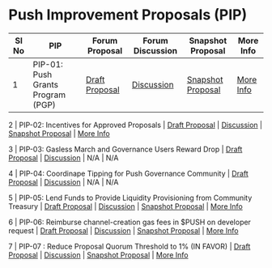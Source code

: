 # Push Improvement Proposals (PIP)

Sl No  | PIP   | Forum Proposal  | Forum Discussion     |    Snapshot Proposal      |    More Info         |
------ | ------| --------------- | -------------------- | ------------------------|----------------------|
1      | PIP-01: Push Grants Program (PGP) | [Draft Proposal](https://gov.epns.io/t/draft-proposal-push-grants-program/396) | [Discussion](https://gov.epns.io/t/epnsip-01-push-grants-program/417) | [Snapshot Proposal](https://snapshot.org/#/epns.eth/proposal/0xfdb92444974c9ab607d96e7a4a1ad71299e47a755955951ae5ce8b86aa9a1400)   | [More Info]()

2      | PIP-02: Incentives for Approved Proposals | [Draft Proposal](https://gov.epns.io/t/draft-proposal-incentives-for-approved-proposals/397) | [Discussion](https://gov.epns.io/t/epnsip-02-incentives-for-approved-proposals/421) | [Snapshot Proposal](https://snapshot.org/#/epns.eth/proposal/0x1c928002d6cb8d563ff79dc06f1f28a5963f0ed81460765d937a7ad08a779215)   | [More Info]()

3      | PIP-03: Gasless March and Governance Users Reward Drop | [Draft Proposal](https://gov.epns.io/t/draft-proposal-gasless-march-and-governance-users-reward-drop/476) | [Discussion](https://gov.epns.io/t/pip-03-gasless-march-and-governance-users-reward-drop/502) | N/A   | N/A

4      | PIP-04: Coordinape Tipping for Push Governance Community  | [Draft Proposal](https://gov.epns.io/t/draft-proposal-coordinape-tipping-for-push-governance-community/536) | [Discussion](https://gov.epns.io/t/pip-04-coordinape-tipping-for-push-governance-community/543) |  N/A   | N/A

5      | PIP-05: Lend Funds to Provide Liquidity Provisioning from Community Treasury | [Draft Proposal](https://gov.epns.io/t/draft-proposal-lend-funds-for-market-making-from-community-treasury/548) | [Discussion](https://gov.epns.io/t/pip-05-lend-funds-to-provide-liquidity-provisioning-from-community-treasury/570) | [Snapshot Proposal](https://snapshot.org/#/epns.eth/proposal/0xe7b4ac3c09f15322044e3b8086fa03d5453086506a436bd94b31b36c660762e0)   | [More Info]()

6      | PIP-06: Reimburse channel-creation gas fees in $PUSH on developer request | [Draft Proposal](https://gov.epns.io/t/draft-proposal-reimburse-channel-creation-gas-fees-in-push-on-developer-request/584) | [Discussion](https://gov.epns.io/t/pip-06-reimburse-channel-creation-gas-fees-in-push-on-developer-request/635) | [Snapshot Proposal](https://snapshot.org/#/epns.eth/proposal/0x1fd82313d4356e5d7963c60649f0376e995cf326ff348269293026e6064e1f38)   | [More Info]()

7      | PIP-07 : Reduce Proposal Quorum Threshold to 1% (IN FAVOR) | [Draft Proposal](https://gov.epns.io/t/draft-proposal-reduce-proposal-quorum-threshold-to-1-in-favor/647) | [Discussion](https://gov.epns.io/t/pip-07-reduce-proposal-quorum-threshold-to-1-in-favor/659) | [Snapshot Proposal](https://snapshot.org/#/epns.eth/proposal/0x7ea992d02c29f19de6f95d9889e6643de52d0ffb0421ded86b52b47129998120)   | [More Info]()
